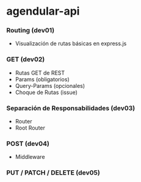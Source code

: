# agendular-api

### Routing (dev01)

* Visualización de rutas básicas en express.js

### GET (dev02)

* Rutas GET de REST
* Params (obligatorios)
* Query-Params (opcionales)
* Choque de Rutas (issue)

### Separación de Responsabilidades (dev03)

* Router
* Root Router

### POST (dev04)

* Middleware

### PUT / PATCH / DELETE (dev05)

